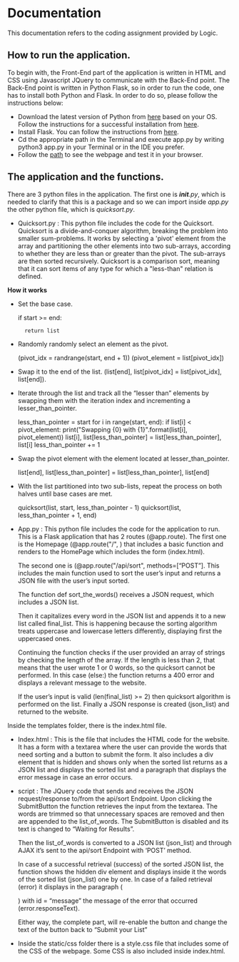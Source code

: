 # Documentation

This documentation refers to the coding assignment provided by Logic.


## How to run the application.
To begin with, the Front-End part of the application is written in HTML and CSS using Javascript JQuery to communicate with the Back-End point. 
The Back-End point is written in Python Flask, so in order to run the code, one has to install both Python and Flask. In order to do so, please follow the instructions below:
* Download the latest version of Python from [here](https://www.python.org/downloads/) based on your OS. Follow the instructions for a successful installation from [here](https://realpython.com/installing-python/).
* Install Flask. You can follow the instructions from [here](https://flask.palletsprojects.com/en/1.1.x/installation/).
* Cd the appropriate path in the Terminal and execute app.py by writing python3 app.py in your Terminal or in the IDE you prefer. 
* Follow the [path](http://127.0.0.1:5000/) to see the webpage and test it in your browser.


## The application and the functions.
There are 3 python files in the application. The first one is *__init__.py*, which is needed to clarify that this is a package and so we can import inside *app.py* the other python file, which is *quicksort.py*. 


* Quicksort.py : This python file includes the code for the Quicksort. Quicksort is a divide-and-conquer algorithm, breaking the problem into smaller sum-problems. It works by selecting a 'pivot' element from the array and partitioning the other elements into two sub-arrays, according to whether they are less than or greater than the pivot. The sub-arrays are then sorted recursively. 
Quicksort is a comparison sort, meaning that it can sort items of any type for which a "less-than" relation is defined.

**How it works**

* Set the base case.

	if start >= end:

		return list

* Randomly randomly select an element as the pivot.

    (pivot_idx = randrange(start, end + 1)) 
    (pivot_element = list[pivot_idx])

* Swap it to the end of the list.
    (list[end], list[pivot_idx] = list[pivot_idx], list[end]).

* Iterate through the list and track all the “lesser than” elements by swapping them with the iteration index and incrementing a lesser_than_pointer.

	less_than_pointer = start
    for i in range(start, end):
       		if list[i] < pivot_element:
           	print("Swapping {0} with {1}".format(list[i], pivot_element))
           	list[i], list[less_than_pointer] = list[less_than_pointer], list[i]
           	less_than_pointer += 1

* Swap the pivot element with the element located at lesser_than_pointer.

	list[end], list[less_than_pointer] = list[less_than_pointer], list[end]

* With the list partitioned into two sub-lists, repeat the process on both halves until base cases are met.

    quicksort(list, start, less_than_pointer - 1)
    quicksort(list, less_than_pointer + 1, end)


* App.py : This python file includes the code for the application to run. This is a Flask application that has 2 routes (@app.route). 
    The first one is the Homepage (@app.route("/", ) that includes a basic function and renders to the HomePage which includes the form (index.html).

    The second one is (@app.route("/api/sort", methods=[“POST”]. This includes the main function used to sort the user’s input and returns a JSON file with the user’s input sorted.

    The function def sort_the_words() receives a JSON request, which includes a JSON list. 

    Then it capitalizes every word in the JSON list and appends it to a new list called final_list. This is happening because the sorting algorithm treats uppercase and lowercase letters differently, displaying first the uppercased ones.

    Continuing the function checks if the user provided an array of strings by checking the length of the array. 
    If the length is less than 2, that means that the user wrote 1 or 0 words, so the quicksort cannot be performed. In this case (else:) the function returns a 400 error and displays a relevant message to the website.

    If the user’s input is valid (len(final_list) >= 2) then quicksort algorithm is performed on the list. 
    Finally a JSON response is created (json_list) and returned to the website.


Inside the templates folder, there is the index.html file.
* Index.html : This is the file that includes the HTML code for the website. It has a form with a textarea where the user can provide the words that need sorting and a button to submit the form. It also includes a div element that is hidden and shows only when the sorted list returns as a JSON list and displays the sorted list and a paragraph that displays the error message in case an error occurs.

* script : The JQuery code that sends and receives the JSON request/response to/from the api/sort Endpoint. 
    Upon clicking the SubmitButton the function retrieves the input from the textarea. The words are trimmed so that unnecessary spaces are removed and then are appended to the list_of_words. The SubmitButton is disabled and its text is changed to “Waiting for Results”.

    Then the list_of_words is converted to a JSON list (json_list) and through AJAX it’s sent to the api/sort Endpoint with ‘POST’ method.

    In case of a successful retrieval (success) of the sorted JSON list, the function shows the hidden div element and displays inside it the words of the sorted list (json_list) one by one.
    In case of a failed retrieval (error) it displays in the paragraph (<p>)  with id = “message” the message of the error that occurred (error.responseText).
    
    Either way, the complete part, will re-enable the button and change the text of the button back to “Submit your List”

* Inside the static/css folder there is a style.css file that includes some of the CSS of the webpage. Some CSS is also included inside index.html.
